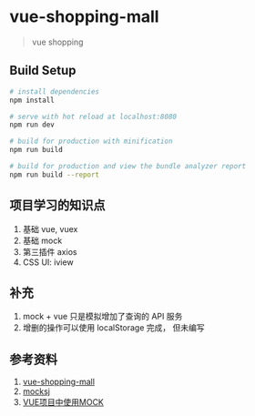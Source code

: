 # vue-shopping-mall

> vue shopping

## Build Setup

``` bash
# install dependencies
npm install

# serve with hot reload at localhost:8080
npm run dev

# build for production with minification
npm run build

# build for production and view the bundle analyzer report
npm run build --report
```
## 项目学习的知识点
1. 基础 vue, vuex
2. 基础 mock
3. 第三插件 axios
4. CSS UI: iview

## 补充
1. mock + vue 只是模拟增加了查询的 API 服务
2. 增删的操作可以使用 localStorage 完成， 但未编写

## 参考资料
1. [vue-shopping-mall](https://github.com/hj624608494/vue-shopping-mall.git)
2. [mocksj](http://mockjs.com/)
3. [VUE项目中使用MOCK](https://www.jianshu.com/p/c5568910e946)
